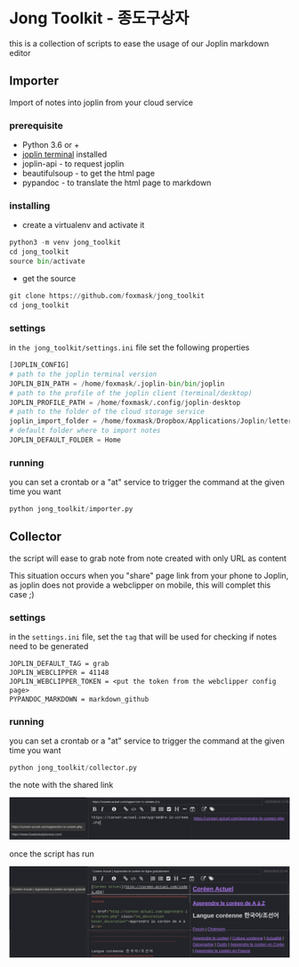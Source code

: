 # Jong Toolkit - 종도구상자

this is a collection of scripts to ease the usage of our Joplin markdown editor

## Importer 

Import of notes into joplin from your cloud service

### prerequisite

* Python 3.6 or +
* [joplin terminal](https://joplin.cozic.net/terminal/) installed
* joplin-api - to request joplin
* beautifulsoup - to get the html page
* pypandoc - to translate the html page to markdown

### installing

* create a virtualenv and activate it

```python 
python3 -m venv jong_toolkit
cd jong_toolkit
source bin/activate
```

* get the source 

```python
git clone https://github.com/foxmask/jong_toolkit
cd jong_toolkit
```

### settings 

in `the jong_toolkit/settings.ini` file set the following properties
 
```python 
[JOPLIN_CONFIG]
# path to the joplin terminal version
JOPLIN_BIN_PATH = /home/foxmask/.joplin-bin/bin/joplin
# path to the profile of the joplin client (terminal/desktop)
JOPLIN_PROFILE_PATH = /home/foxmask/.config/joplin-desktop
# path to the folder of the cloud storage service
joplin_import_folder = /home/foxmask/Dropbox/Applications/Joplin/letterbox/
# default folder where to import notes
JOPLIN_DEFAULT_FOLDER = Home
```

### running

you can set a crontab or a "at" service to trigger the command at the given time you want

```python
python jong_toolkit/importer.py 
```


## Collector

the script will ease to grab note from note created with only URL as content

This situation occurs when you "share" page link from your phone to Joplin, as joplin does not provide a webclipper on mobile, this will complet this case ;)

### settings 
in the `settings.ini` file, set the `tag` that will be used for checking if notes need to be generated

```
JOPLIN_DEFAULT_TAG = grab
JOPLIN_WEBCLIPPER = 41148
JOPLIN_WEBCLIPPER_TOKEN = <put the token from the webclipper config page>
PYPANDOC_MARKDOWN = markdown_github
```

### running

you can set a crontab or a "at" service to trigger the command at the given time you want

```python
python jong_toolkit/collector.py 
```

the note with the shared link

![before](before.png)

once the script has run

![after](after.png)

